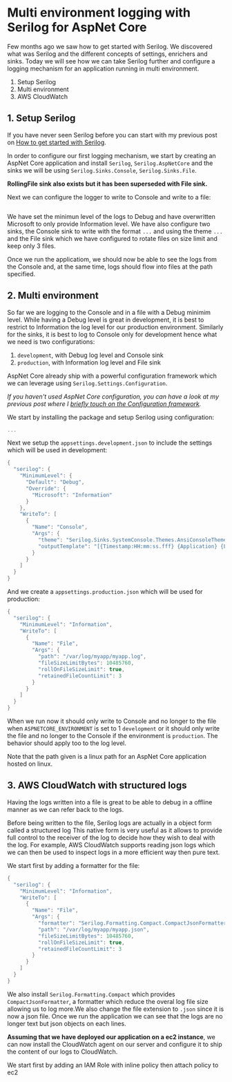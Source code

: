 # Multi environment logging with Serilog for AspNet Core

Few months ago we saw how to get started with Serilog. We discovered what was Serilog and the different concepts of settings, enrichers and sinks. Today we will see how we can take Serilog further and configure a logging mechanism for an application running in multi environment.

1. Setup Serilog
2. Multi environment
3. AWS CloudWatch

## 1. Setup Serilog

If you have never seen Serilog before you can start with my previous post on [How to get started with Serilog]().

In order to configure our first logging mechanism, we start by creating an AspNet Core application and install `Serilog`, `Serilog.AspNetCore` and the sinks we will be using `Serilog.Sinks.Console`, `Serilog.Sinks.File`.

__RollingFile sink also exists but it has been superseded with File sink.__

Next we can configure the logger to write to Console and write to a file:

```c#
```

We have set the minimun level of the logs to Debug and have overwritten Microsoft to only provide Information level.
We have also configure two sinks, the Console sink to write with the format `...` and using the theme `...` and the File sink which we have configured to rotate files on size limit and keep only 3 files.

Once we run the applicatiom, we should now be able to see the logs from the Console and, at the same time, logs should flow into files at the path specified.

## 2. Multi environment

So far we are logging to the Console and in a file with a Debug minimim level. While having a Debug level is great in development, it is best to restrict to Information the log level for our production environment. Similarly for the sinks, it is best to log to Console only for development hence what we need is two configurations:

1. `development`, with Debug log level and Console sink
2. `production`, with Information log level and File sink

AspNet Core already ship with a powerful configuration framework which we can leverage using `Serilog.Settings.Configuration`.

_If you haven't used AspNet Core configuration, you can have a look at my previous post where I [briefly touch on the Configuration framework]()._

We start by installing the package and setup Serilog using configuration:

```c#
...
```

Next we setup the `appsettings.development.json` to include the settings which will be used in development:

```c#
{
  "serilog": {
    "MinimumLevel": {
      "Default": "Debug",
      "Override": {
        "Microsoft": "Information"
      }
    },
    "WriteTo": [
      {
        "Name": "Console",
        "Args": {
          "theme": "Serilog.Sinks.SystemConsole.Themes.AnsiConsoleTheme::Code, Serilog.Sinks.Console",
          "outputTemplate": "[{Timestamp:HH:mm:ss.fff} {Application} {Level:u3}][{RequestId}] {SourceContext}: {Message:lj}{NewLine}{Exception}"
        }
      }
    ]
  }
}
```

And we create a `appsettings.production.json` which will be used for production:

```c#
{
  "serilog": {
    "MinimumLevel": "Information",
    "WriteTo": [
      {
        "Name": "File",
        "Args": {
          "path": "/var/log/myapp/myapp.log",
          "fileSizeLimitBytes": 10485760,
          "rollOnFileSizeLimit": true,
          "retainedFileCountLimit": 3
        }
      }
    ]
  }
}
```

When we run now it should only write to Console and no longer to the file when `ASPNETCORE_ENVIRONMENT` is set to 1
`development` or it should only write the file and no longer to the Console if the environment is `production`. The behavior should apply too to the log level.

Note that the path given is a linux path for an AspNet Core application hosted on linux.

## 3. AWS CloudWatch with structured logs

Having the logs written into a file is great to be able to debug in a offline manner as we can refer back to the logs.

Before being written to the file, Serilog logs are actually in a object form called a structured log
This native form is very useful as it allows to provide full control to the receiver of the log to decide how they wish to deal with the log. For example, AWS CloudWatch supports reading json logs which we can then be used to inspect logs in a more efficient way then pure text.

We start first by adding a formatter for the file:

```c#
{
  "serilog": {
    "MinimumLevel": "Information",
    "WriteTo": [
      {
        "Name": "File",
        "Args": {
          "formatter": "Serilog.Formatting.Compact.CompactJsonFormatter, Serilog.Formatting.Compact",
          "path": "/var/log/myapp/myapp.json",
          "fileSizeLimitBytes": 10485760,
          "rollOnFileSizeLimit": true,
          "retainedFileCountLimit": 3
        }
      }
    ]
  }
}
```

We also install `Serilog.Formatting.Compact` which provides `CompactJsonFormatter`, a formatter which reduce the overal log file size allowing us to log more.We also change the file extension to `.json` since it is now a json file.
Once we run the application we can see that the logs are no longer text but json objects on each lines.

__Assuming that we have deployed our application on a ec2 instance__, we can now install the CloudWatch agent on our server and configure it to ship the content of our logs to CloudWatch.

We start first by adding an IAM Role with inline policy then attach policy to ec2